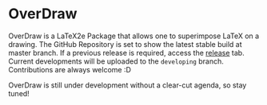 OverDraw
===

OverDraw is a LaTeX2e Package that allows one to superimpose LaTeX on a drawing.
The GitHub Repository is set to show the latest stable build at master branch.
If a previous release is required, access the [release][1] tab.
Current developments will be uploaded to the `developing` branch. Contributions
are always welcome :D

OverDraw is still under development without a clear-cut agenda, so stay tuned!

  [1]: https://github.com/thekpaul/OverDraw/releases
